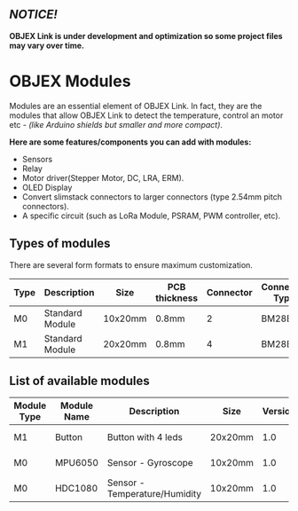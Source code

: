 ## *NOTICE!*
**OBJEX Link is under development and optimization so some project files may vary over time.**

# OBJEX Modules
Modules are an essential element of OBJEX Link. In fact, they are the modules that allow OBJEX Link to detect the temperature, control an motor etc - *(like Arduino shields but smaller and more compact)*.

**Here are some features/components you can add with modules:**

- Sensors
- Relay 
- Motor driver(Stepper Motor, DC, LRA, ERM).
- OLED Display
- Convert slimstack connectors to larger connectors (type 2.54mm pitch connectors).
- A specific circuit (such as LoRa Module, PSRAM, PWM controller, etc).

## Types of modules
There are several form formats to ensure maximum customization.

| Type | Description     | Size    | PCB thickness | Connector | Connector Type | 3V3 | 5V | A |
|------|-----------------|---------|---------------|-----------|----------------|-----|----|---|
| M0   | Standard Module | 10x20mm | 0.8mm         | 2         |  BM28B0              |  ✓   |  ✓  | 5 |
| M1   | Standard Module | 20x20mm | 0.8mm         | 4         |  BM28B0              |  ✓   |  ✓  | 5 |


## List of available modules

| Module Type | Module Name | Description     | Size    | Version | Designer           | Buy           | Example of use  |
|-------------|-------------|-----------------|---------|---------|--------------------|---------------|---|
| M1          | Button            | Button with 4 leds | 20x20mm | 1.0     | Salvatore Raccardi | Not available | IoT Button|
| M0          | MPU6050           | Sensor - Gyroscope| 10x20mm | 1.0     | Salvatore Raccardi | Not available | - |
| M0          | HDC1080           | Sensor - Temperature/Humidity| 10x20mm | 1.0     | Salvatore Raccardi | Not available | Weather station |
